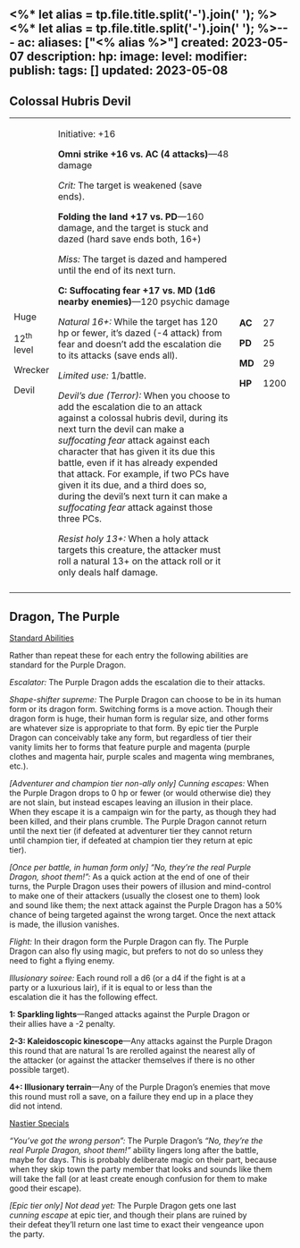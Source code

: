 <%* let alias = tp.file.title.split('-').join(' '); %><%* let alias = tp.file.title.split('-').join(' '); %>---
ac: 
aliases: ["<% alias %>"]
created: 2023-05-07
description: 
hp: 
image: 
level: 
modifier: 
publish: 
tags: []
updated: 2023-05-08
---

## Colossal Hubris Devil

<table>
<colgroup>
<col style="width: 15%" />
<col style="width: 71%" />
<col style="width: 5%" />
<col style="width: 7%" />
</colgroup>
<tbody>
<tr class="odd">
<td><p>Huge</p>
<p>12<sup>th</sup> level</p>
<p>Wrecker</p>
<p>Devil</p></td>
<td><p>Initiative: +16</p>
<p><strong>Omni strike +16 vs. AC (4 attacks)</strong>—48 damage</p>
<p><em>Crit:</em> The target is weakened (save ends).</p>
<p><strong>Folding the land +17 vs. PD</strong>—160 damage, and the
target is stuck and dazed (hard save ends both, 16+)</p>
<p><em>Miss:</em> The target is dazed and hampered until the end of its
next turn.</p>
<p><strong>C: Suffocating fear +17 vs. MD (1d6 nearby
enemies)</strong>—120 psychic damage</p>
<p><em>Natural 16+:</em> While the target has 120 hp or fewer, it’s
dazed (-4 attack) from fear and doesn’t add the escalation die to its
attacks (save ends all).</p>
<p><em>Limited use:</em> 1/battle.</p>
<p><em>Devil’s due (Terror):</em> When you choose to add the escalation
die to an attack against a colossal hubris devil, during its next turn
the devil can make a <em>suffocating fear</em> attack against each
character that has given it its due this battle, even if it has already
expended that attack. For example, if two PCs have given it its due, and
a third does so, during the devil’s next turn it can make a
<em>suffocating fear</em> attack against those three PCs.</p>
<p><em>Resist holy 13+:</em> When a holy attack targets this creature,
the attacker must roll a natural 13+ on the attack roll or it only deals
half damage.</p></td>
<td><p><strong>AC</strong></p>
<p><strong>PD</strong></p>
<p><strong>MD</strong></p>
<p><strong>HP</strong></p></td>
<td><p>27</p>
<p>25</p>
<p>29</p>
<p>1200</p></td>
</tr>
<tr class="even">
<td></td>
<td></td>
<td></td>
<td></td>
</tr>
</tbody>
</table>

## Dragon, The Purple

<u>Standard Abilities</u>

Rather than repeat these for each entry the following abilities are  
standard for the Purple Dragon.

*Escalator:* The Purple Dragon adds the escalation die to their attacks.

*Shape-shifter supreme:* The Purple Dragon can choose to be in its human  
form or its dragon form. Switching forms is a move action. Though their  
dragon form is huge, their human form is regular size, and other forms  
are whatever size is appropriate to that form. By epic tier the Purple  
Dragon can conceivably take any form, but regardless of tier their  
vanity limits her to forms that feature purple and magenta (purple  
clothes and magenta hair, purple scales and magenta wing membranes,  
etc.).

*\[Adventurer and champion tier non-ally only\] Cunning escapes:* When  
the Purple Dragon drops to 0 hp or fewer (or would otherwise die) they  
are not slain, but instead escapes leaving an illusion in their place.  
When they escape it is a campaign win for the party, as though they had  
been killed, and their plans crumble. The Purple Dragon cannot return  
until the next tier (if defeated at adventurer tier they cannot return  
until champion tier, if defeated at champion tier they return at epic  
tier).

*\[Once per battle, in human form only\] “No, they’re the real Purple  
Dragon, shoot them!”:* As a quick action at the end of one of their  
turns, the Purple Dragon uses their powers of illusion and mind-control  
to make one of their attackers (usually the closest one to them) look  
and sound like them; the next attack against the Purple Dragon has a 50%  
chance of being targeted against the wrong target. Once the next attack  
is made, the illusion vanishes.

*Flight:* In their dragon form the Purple Dragon can fly. The Purple  
Dragon can also fly using magic, but prefers to not do so unless they  
need to fight a flying enemy.

*Illusionary soiree:* Each round roll a d6 (or a d4 if the fight is at a  
party or a luxurious lair), if it is equal to or less than the  
escalation die it has the following effect.

**1: Sparkling lights**—Ranged attacks against the Purple Dragon or  
their allies have a -2 penalty.

**2-3: Kaleidoscopic kinescope**—Any attacks against the Purple Dragon  
this round that are natural 1s are rerolled against the nearest ally of  
the attacker (or against the attacker themselves if there is no other  
possible target).

**4+: Illusionary terrain**—Any of the Purple Dragon’s enemies that move  
this round must roll a save, on a failure they end up in a place they  
did not intend.

<u>Nastier Specials</u>

*“You’ve got the wrong person”:* The Purple Dragon’s *“No, they’re the  
real Purple Dragon, shoot them!”* ability lingers long after the battle,  
maybe for days. This is probably deliberate magic on their part, because  
when they skip town the party member that looks and sounds like them  
will take the fall (or at least create enough confusion for them to make  
good their escape).

*\[Epic tier only\] Not dead yet:* The Purple Dragon gets one last  
*cunning escape* at epic tier, and though their plans are ruined by  
their defeat they’ll return one last time to exact their vengeance upon  
the party.
